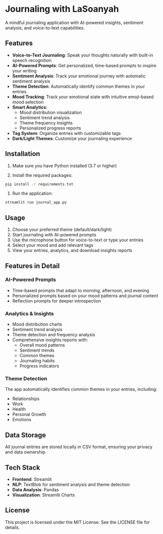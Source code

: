 # Journaling with LaSoanyah

A mindful journaling application with AI-powered insights, sentiment analysis, and voice-to-text capabilities.

## Features

- **Voice-to-Text Journaling**: Speak your thoughts naturally with built-in speech recognition
- **AI-Powered Prompts**: Get personalized, time-based prompts to inspire your writing
- **Sentiment Analysis**: Track your emotional journey with automatic sentiment analysis
- **Theme Detection**: Automatically identify common themes in your entries
- **Mood Tracking**: Track your emotional state with intuitive emoji-based mood selection
- **Smart Analytics**:
  - Mood distribution visualization
  - Sentiment trend analysis
  - Theme frequency insights
  - Personalized progress reports
- **Tag System**: Organize entries with customizable tags
- **Dark/Light Themes**: Customize your journaling experience

## Installation

1. Make sure you have Python installed (3.7 or higher)

1. Install the required packages:

```bash
pip install -r requirements.txt
```

1. Run the application:

```bash
streamlit run journal_app.py
```

## Usage

1. Choose your preferred theme (default/dark/light)
2. Start journaling with AI-powered prompts
3. Use the microphone button for voice-to-text or type your entries
4. Select your mood and add relevant tags
5. View your entries, analytics, and download insights reports

## Features in Detail

### AI-Powered Prompts

- Time-based prompts that adapt to morning, afternoon, and evening
- Personalized prompts based on your mood patterns and journal content
- Reflection prompts for deeper introspection

### Analytics & Insights

- Mood distribution charts
- Sentiment trend analysis
- Theme detection and frequency analysis
- Comprehensive insights reports with:
  - Overall mood patterns
  - Sentiment trends
  - Common themes
  - Journaling habits
  - Progress indicators

### Theme Detection

The app automatically identifies common themes in your entries, including:

- Relationships
- Work
- Health
- Personal Growth
- Emotions

## Data Storage

All journal entries are stored locally in CSV format, ensuring your privacy and data ownership.

## Tech Stack

- **Frontend**: Streamlit
- **NLP**: TextBlob for sentiment analysis and theme detection
- **Data Analysis**: Pandas
- **Visualization**: Streamlit Charts

## License

This project is licensed under the MIT License. See the LICENSE file for details.